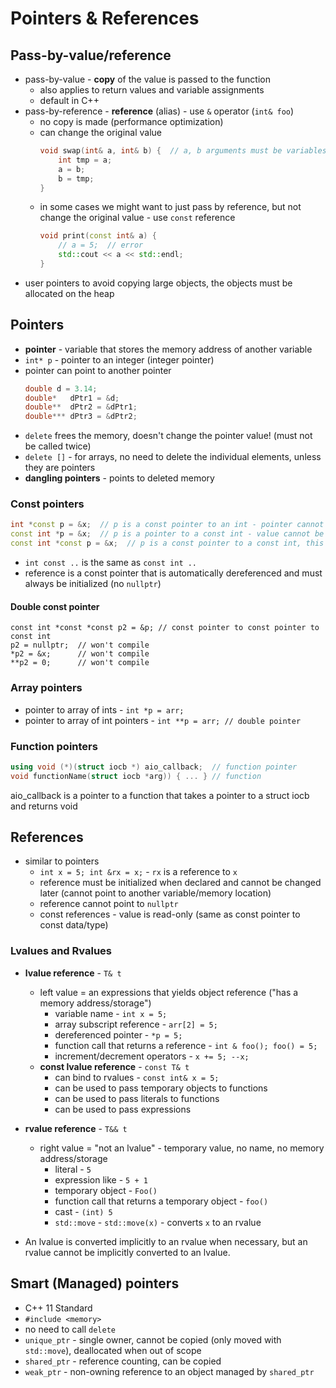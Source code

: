 # Pointers & References

## Pass-by-value/reference

- pass-by-value - **copy** of the value is passed to the function
    - also applies to return values and variable assignments
    - default in C++
- pass-by-reference - **reference** (alias) - use `&` operator (`int& foo`)
    - no copy is made (performance optimization)
    - can change the original value
      ```c++
      void swap(int& a, int& b) {  // a, b arguments must be variables, not literals
          int tmp = a;
          a = b;
          b = tmp;
      }
      ```
    - in some cases we might want to just pass by reference, but not change the original value - use `const` reference
      ```c++
      void print(const int& a) {
          // a = 5;  // error
          std::cout << a << std::endl;
      }
      ```
- user pointers to avoid copying large objects, the objects must be allocated on the heap

## Pointers

- **pointer** - variable that stores the memory address of another variable
- `int* p` - pointer to an integer (integer pointer)
- pointer can point to another pointer
    ```c++
    double d = 3.14;
    double*   dPtr1 = &d;
    double**  dPtr2 = &dPtr1;
    double*** dPtr3 = &dPtr2;
    ```
- `delete` frees the memory, doesn't change the pointer value! (must not be called twice)
- `delete []` - for arrays, no need to delete the individual elements, unless they are pointers
- **dangling pointers** - points to deleted memory

### Const pointers

```c++
int *const p = &x;  // p is a const pointer to an int - pointer cannot be reassigned: won't compile p = nullptr; this is a reference
const int *p = &x;  // p is a pointer to a const int - value cannot be changed: won't compile *p = 5;
const int *const p = &x;  // p is a const pointer to a const int, this is a const reference
```

- `int const ..` is the same as `const int ..`
- reference is a const pointer that is automatically dereferenced and must always be initialized (no `nullptr`)

#### Double const pointer

```
const int *const *const p2 = &p; // const pointer to const pointer to const int
p2 = nullptr;  // won't compile
*p2 = &x;      // won't compile
**p2 = 0;      // won't compile
```

### Array pointers

- pointer to array of ints - `int *p = arr;`
- pointer to array of int pointers - `int **p = arr; // double pointer`

### Function pointers

```c++
using void (*)(struct iocb *) aio_callback;  // function pointer
void functionName(struct iocb *arg)) { ... } // function
```

aio_callback is a pointer to a function that takes a pointer to a struct iocb and returns void

## References

- similar to pointers
    - `int x = 5; int &rx = x;` - `rx` is a reference to `x`
    - reference must be initialized when declared and cannot be changed later (cannot point to another variable/memory location)
    - reference cannot point to `nullptr`
    - const references - value is read-only (same as const pointer to const data/type)

### Lvalues and Rvalues

- **lvalue reference** - `T& t`
    - left value = an expressions that yields object reference ("has a memory address/storage")
        - variable name - `int x = 5;`
        - array subscript reference - `arr[2] = 5;`
        - dereferenced pointer - `*p = 5;`
        - function call that returns a reference - `int & foo(); foo() = 5;`
        - increment/decrement operators - `x += 5; --x;`
    - **const lvalue reference** - `const T& t`
        - can bind to rvalues - `const int& x = 5;`
        - can be used to pass temporary objects to functions
        - can be used to pass literals to functions
        - can be used to pass expressions
- **rvalue reference** - `T&& t`
    - right value = "not an lvalue" - temporary value, no name, no memory address/storage
        - literal - `5`
        - expression like - `5 + 1`
        - temporary object - `Foo()`
        - function call that returns a temporary object - `foo()`
        - cast - `(int) 5`
        - `std::move` - `std::move(x)` - converts `x` to an rvalue

- An lvalue is converted implicitly to an rvalue when necessary, but an rvalue cannot be implicitly converted to an lvalue.

## Smart (Managed) pointers

- C++ 11 Standard
- `#include <memory>`
- no need to call `delete`
- `unique_ptr` - single owner, cannot be copied (only moved with `std::move`), deallocated when out of scope
- `shared_ptr` - reference counting, can be copied
- `weak_ptr` - non-owning reference to an object managed by `shared_ptr`
